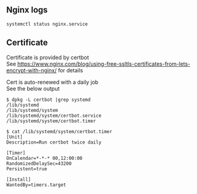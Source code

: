## Nginx logs
`systemctl status nginx.service`

## Certificate

Certificate is provided by certbot  
See https://www.nginx.com/blog/using-free-ssltls-certificates-from-lets-encrypt-with-nginx/ for details

Cert is auto-renewed with a daily job  
See the below output

```shell
$ dpkg -L certbot |grep systemd
/lib/systemd
/lib/systemd/system
/lib/systemd/system/certbot.service
/lib/systemd/system/certbot.timer

$ cat /lib/systemd/system/certbot.timer
[Unit]
Description=Run certbot twice daily

[Timer]
OnCalendar=*-*-* 00,12:00:00
RandomizedDelaySec=43200
Persistent=true

[Install]
WantedBy=timers.target

```